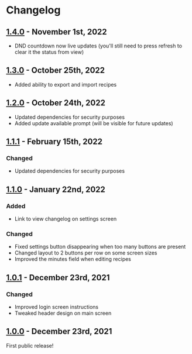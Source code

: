 # Changelog

## [1.4.0] - November 1st, 2022
- DND countdown now live updates (you'll still need to press refresh to clear it
  the status from view)

## [1.3.0] - October 25th, 2022
- Added ability to export and import recipes

## [1.2.0] - October 24th, 2022
- Updated dependencies for security purposes
- Added update available prompt (will be visible for future updates)

## [1.1.1] - February 15th, 2022

### Changed
- Updated dependencies for security purposes

## [1.1.0] - January 22nd, 2022

### Added
- Link to view changelog on settings screen

### Changed
- Fixed settings button disappearing when too many buttons are present
- Changed layout to 2 buttons per row on some screen sizes
- Improved the minutes field when editing recipes

## [1.0.1] - December 23rd, 2021

### Changed
- Improved login screen instructions
- Tweaked header design on main screen

## [1.0.0] - December 23rd, 2021

First public release!

[1.4.0]: https://github.com/sheck/slackmngr/compare/v1.3.0...v1.4.0
[1.3.0]: https://github.com/sheck/slackmngr/compare/v1.2.0...v1.3.0
[1.2.0]: https://github.com/sheck/slackmngr/compare/v1.1.1...v1.2.0
[1.1.1]: https://github.com/sheck/slackmngr/compare/v1.1.0...v1.1.1
[1.1.0]: https://github.com/sheck/slackmngr/compare/v1.0.1...v1.1.0
[1.0.1]: https://github.com/sheck/slackmngr/compare/v1.0.0...v1.0.1
[1.0.0]: https://github.com/sheck/slackmngr/releases/tag/v1.0.0

